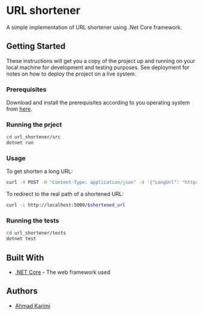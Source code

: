 # URL shortener

A simple implementation of URL shortener using .Net Core framework.

## Getting Started

These instructions will get you a copy of the project up and running on your local machine for development and testing purposes. See deployment for notes on how to deploy the project on a live system.

### Prerequisites

Download and install the prerequisites according to you operating system from [here](https://docs.microsoft.com/en-us/dotnet/core/install).

### Running the prject


```bash
cd url_shortener/src
dotnet run
```
### Usage

To get shorten a long URL:

```bash
curl -X POST -H "Content-Type: application/json" -d '{"LongUrl": "https://www.example.com"}' http://localhost:5000/urls

```
To redirect to the real path of a shortened URL:

```bash
curl -i http://localhost:5000/$shortened_url
```

### Running the tests


```bash
cd url_shortener/tests
dotnet test
```


## Built With

* [.NET Core](https://dotnet.microsoft.com/) - The web framework used


## Authors

* [Ahmad Karimi](https://therealak12.github.io/mktbkhn-rsm/)

